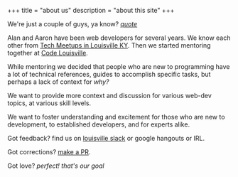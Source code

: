 +++
title = "about us"
description = "about this site"
+++

We're just a couple of guys, ya know? [_quote_](http://hitchhikers.wikia.com/wiki/Gag_Halfrunt)

Alan and Aaron have been web developers for several years.
We know each other from [Tech Meetups in Louisville KY](http://louisvilletech.org/).
Then we started mentoring together at [Code Louisville](https://www.codelouisville.org/).

While mentoring we decided that people who are new to programming have a lot of technical references,
guides to accomplish specific tasks,
but perhaps a lack of context for _why?_

We want to provide more context and discussion for various web-dev topics, at various skill levels.

We want to foster understanding and excitement for those who are new to development, to established developers, and for experts alike.

Got feedback? find us on [louisville slack](http://louisvilletech.org/) or google hangouts or IRL.

Got corrections? [make a PR](https://github.com/runpodcast/website).

Got love?  _perfect! that's our goal_
